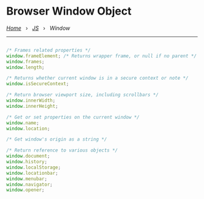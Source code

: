 # Browser Window Object

*[Home](../README.md)* &nbsp; › &nbsp; 
*[JS](./js.md)* &nbsp; › &nbsp; 
*Window*

---

```js

/* Frames related properties */
window.frameElement; /* Returns wrapper frame, or null if no parent */
window.frames;
window.length;

/* Returns whether current window is in a secure context or note */
window.isSecureContext;

/* Return browser viewport size, including scrollbars */
window.innerWidth;
window.innerHeight;

/* Get or set properties on the current window */
window.name; 
window.location;

/* Get window's origin as a string */

/* Return reference to various objects */
window.document; 
window.history;
window.localStorage;
window.locationbar;
window.menubar;
window.navigator;
window.opener;
```

